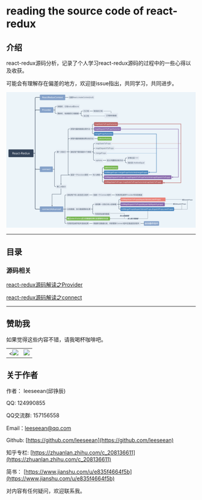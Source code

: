 # reading the source code of react-redux

## 介绍

react-redux源码分析，记录了个人学习react-redux源码的过程中的一些心得以及收获。

可能会有理解存在偏差的地方，欢迎提issue指出，共同学习，共同进步。

<img src="./React-Redux.png" />

---

## 目录

### 源码相关

[react-redux源码解读之Provider](./docs/Provider.md)

[react-redux源码解读之connect](./docs/connect.md)

---

## 赞助我

如果觉得这些内容不错，请我喝杯咖啡吧。

<table>
  <tr>
    <td><<img src="https://leeseean.github.io/my-original-songs/alipay.jpg" width="300px" /></td>
    <td><img src="https://leeseean.github.io/my-original-songs/wechat.jpg" width="300px" /></td>
  </tr>
</table>

## 关于作者

作者： leeseean(邱铮辰)

QQ: 124990855 

QQ交流群: 157156558 

Email：leeseean@qq.com

Github: [https://github.com/leeseean](https://github.com/leeseean)

知乎专栏: [https://zhuanlan.zhihu.com/c_208136611](https://zhuanlan.zhihu.com/c_208136611)

简书： [https://www.jianshu.com/u/e835f4664f5b](https://www.jianshu.com/u/e835f4664f5b)

对内容有任何疑问，欢迎联系我。